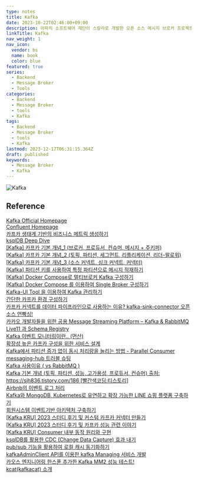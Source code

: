 ```yaml
---
type: notes
title: Kafka
date: 2023-10-22T02:46:00+09:00
description: 아파치 소프트웨어 재단이 스칼라로 개발한 오픈 소스 메시지 브로커 프로젝트이다. 이 프로젝트는 실시간 데이터 피드를 관리하기 위해 통일된, 높은 처리량, 낮은 지연시간을 지닌 플랫폼을 제공
linkTitle: Kafka
nav_weight: 1
nav_icon:
  vendor: bs
  name: book
  color: blue
featured: true
series:
  - Backend
  - Message Broker
  - Tools
categories:
  - Backend
  - Message Broker
  - tools
  - Kafka
tags:
  - Backend
  - Message Broker
  - tools
  - Kafka
lastmod: 2023-12-17T06:31:15.364Z
draft: published
keywords:
  - Message Broker
  - Kafka
---
```


![Kafka](/backend/kafka.png#center "https://www.uber.com/en-ZA/blog/ureplicator-apache-kafka-replicator/")

## Reference

[Kafka Official Homepage](https://kafka.apache.org/)  
[Confluent Homepage](https://www.confluent.io/)  
[카프카 생태계 기반의 비즈니스 메트릭 생성하기](https://hyperconnect.github.io/2022/10/14/grafana-with-ksqlDB.html)  
[ksqlDB Deep Dive](https://hyperconnect.github.io/2023/03/20/ksqldb-deepdive.html)  
[[Kafka] 카프카 기본 개념\_1 (브로커, 프로듀서, 컨슈머, 메시지 + 주키퍼)](https://unit-15.tistory.com/135)  
[[Kafka] 카프카 기본 개념\_2 (토픽, 파티션, 세그먼트, 리플리케이션, 리더-팔로워)](https://unit-15.tistory.com/136)  
[[Kafka] 카프카 기본 개념\_3 (소스 커넥트, 싱크 커넥트, 커넥터)](https://unit-15.tistory.com/137)  
[[Kafka] 파티션 키를 사용하여 특정 파티션으로 메시지 적재하기](https://devocean.sk.com/search/techBoardDetail.do?ID=164096&boardType=)  
[[Kafka] Docker Compose로 멀티브로커 Kafka 구성하기](https://devocean.sk.com/search/techBoardDetail.do?ID=164016&boardType=)  
[[Kafka] Docker Compose 를 이용하여 Single Broker 구성하기](https://devocean.sk.com/search/techBoardDetail.do?ID=164007&boardType=)  
[Kafka-UI Tool 을 이용하여 Kafka 관리하기](https://devocean.sk.com/search/techBoardDetail.do?ID=163980&boardType=)  
[간단한 카프카 환경 구성하기](https://devocean.sk.com/search/techBoardDetail.do?ID=163709&boardType=)  
[카프카 커넥트를 데이터 파이프라인으로 사용하는 이유? kafka-sink-connector 오픈소스 언빡싱!](https://tech.kakao.com/2023/01/12/introduce-kafka-sink-connector/)  
[카카오 개발자들을 위한 공용 Message Streaming Platform – Kafka & RabbitMQ](https://tech.kakao.com/2021/12/23/kafka-rabbitmq/)  
[Live11 과 Schema Registry](https://11st-tech.github.io/2022/06/28/schema-registry-in-live11/)  
[Kafka 이벤트 모니터링이란.. (먼산)](https://dev.gmarket.com/51)  
[확장성 높은 카프카 구성을 위한 서비스 설계](https://dev.gmarket.com/35)  
[Kafka에서 파티션 증가 없이 동시 처리량을 늘리는 방법 - Parallel Consumer](https://d2.naver.com/helloworld/7181840)  
[messaging-hub 트러블 슈팅](https://engineering.linecorp.com/ko/blog/messaing-hub-troubleshooting)  
[Kafka 사용이유 ( vs RabbitMQ )](https://ellune.tistory.com/29)  
[Kafka 기본 개념 (토픽, 파티션, 성능, 고가용성, 프로듀서, 컨슈머) 출처: https://sjh836.tistory.com/186 [빨간색코딩:티스토리]](https://sjh836.tistory.com/186)  
[Airbnb의 이벤트 로그 처리](https://brunch.co.kr/@sonjoosik/3)  
[Kafka와 MongoDB, Kubernetes로 유연하고 확장 가능한 LINE 쇼핑 플랫폼 구축하기](https://engineering.linecorp.com/ko/blog/line-shopping-platform-kafka-mongodb-kubernetes)  
[회원시스템 이벤트기반 아키텍처 구축하기](https://techblog.woowahan.com/7835/)  
[[Kafka KRU] 2023 스터디 후기 및 커스텀 카프카 커넥터 만들기](https://devocean.sk.com/search/techBoardDetail.do?ID=165493&boardType=)  
[[Kafka KRU] 2023 스터디 후기 및 카프카 성능 관련 이야기](https://devocean.sk.com/search/techBoardDetail.do?ID=165500&boardType=)  
[[Kafka KRU] Consumer 내부 동작 원리와 구현](https://devocean.sk.com/blog/techBoardDetail.do?ID=165478&boardType=tags)  
[ksqlDB를 활용한 CDC (Change Data Capture) 효과 내기](https://devocean.sk.com/blog/techBoardDetail.do?ID=164794&boardType=tags)  
[pub/sub 기능을 활용하여 로컬 캐시 동기화하기](https://devocean.sk.com/blog/techBoardDetail.do?ID=164373&boardType=tags)  
[kafkaAdminClient API를 이용한 kafka Managing 서비스 개발](https://devocean.sk.com/blog/techBoardDetail.do?ID=164372&boardType=tags)  
[카오스 엔지니어링 한스푼 추가한 Kafka MM2 성능 테스트!](https://devocean.sk.com/blog/techBoardDetail.do?ID=164371&boardType=tags)  
[kcat(kafkacat) 소개](https://devocean.sk.com/blog/techBoardDetail.do?ID=163970&boardType=tags)
